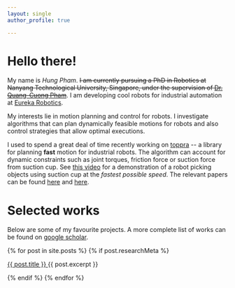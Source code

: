 ```yaml
---
layout: single
author_profile: true

---
```


<h1>
Hello there!
</h1>

My name is *Hung Pham*.  ~~I am currently pursuing a PhD in Robotics
at Nanyang Technological University, Singapore, under the supervision
of [Dr. Quang-Cuong Pham][1]~~. I am developing cool robots for
industrial automation at [Eureka
Robotics](https://www.therobotreport.com/archimedes-robot-eureka-robotics-human-like-grip/).

My interests lie in motion planning and control for robots. I
investigate algorithms that can plan dynamically feasible motions for
robots and also control strategies that allow optimal executions.

I used to spend a great deal of time recently working on
[toppra](https://github.com/hungpham2511/toppra) -- a library for
planning **fast** motion for industrial robots. The algorithm can
account for dynamic constraints such as joint torques, friction force
or suction force from suction cup. See [this
video](https://www.youtube.com/watch?v=b9H-zOYWLbY) for a
demonstration of a robot picking objects using suction cup at the
*fastest possible speed*. The relevant papers can be found [here][5]
and [here](https://arxiv.org/abs/1809.03151).

# Selected works

Below are some of my favourite projects.  A more complete list of
works can be found on [google
scholar](https://scholar.google.com/citations?user=dszBAKsAAAAJ&hl=en).

{% for post in site.posts %}
{% if post.researchMeta %}

<div>
 <a href="{{ post.url }}"> {{ post.title }} </a>   {{ post.excerpt }}
</div>

{% endif %}
{% endfor %}



[1]: http://www.ntu.edu.sg/home/cuong/
[2]: https://en.wikipedia.org/wiki/Reinforcement_learning
[3]: {{site.url}}/research
[4]: {{site.url}}/software
[5]: https://arxiv.org/abs/1707.07239

